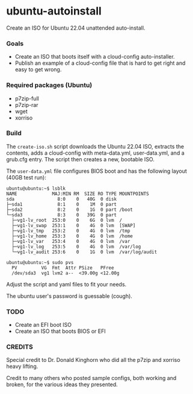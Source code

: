 # ubuntu-autoinstall

Create an ISO for Ubuntu 22.04 unattended auto-install.

### Goals

- Create an ISO that boots itself with a cloud-config auto-installer.
- Publish an example of a cloud-config file that is hard to get right and easy to get wrong.

### Required packages (Ubuntu)

- p7zip-full
- p7zip-rar
- wget
- xorriso

### Build

The ```create-iso.sh``` script downloads the Ubuntu 22.04 ISO, extracts the contents, adds a cloud-config with meta-data.yml, user-data.yml, and a grub.cfg entry.  The script then creates a new, bootable ISO.

The ```user-data.yml``` file configures BIOS boot and has the following layout (40GB test run):
```
ubuntu@ubuntu:~$ lsblk
NAME             MAJ:MIN RM  SIZE RO TYPE MOUNTPOINTS
sda                8:0    0   40G  0 disk 
├─sda1             8:1    0    1M  0 part 
├─sda2             8:2    0    1G  0 part /boot
└─sda3             8:3    0   39G  0 part 
  ├─vg1-lv_root  253:0    0    6G  0 lvm  /
  ├─vg1-lv_swap  253:1    0    4G  0 lvm  [SWAP]
  ├─vg1-lv_tmp   253:2    0    4G  0 lvm  /tmp
  ├─vg1-lv_home  253:3    0    4G  0 lvm  /home
  ├─vg1-lv_var   253:4    0    4G  0 lvm  /var
  ├─vg1-lv_log   253:5    0    4G  0 lvm  /var/log
  └─vg1-lv_audit 253:6    0    1G  0 lvm  /var/log/audit

ubuntu@ubuntu:~$ sudo pvs
  PV         VG  Fmt  Attr PSize   PFree  
  /dev/sda3  vg1 lvm2 a--  <39.00g <12.00g

```

Adjust the script and yaml files to fit your needs.

The ubuntu user's password is guessable (cough).

### TODO

- Create an EFI boot ISO
- Create an ISO that boots BIOS or EFI

### CREDITS

Special credit to Dr. Donald Kinghorn who did all the p7zip and xorriso heavy lifting.

Credit to many others who posted sample configs, both working and broken, for the various ideas they presented.

